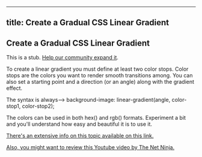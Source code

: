  ---
 title: Create a Gradual CSS Linear Gradient
 ---
 ## Create a Gradual CSS Linear Gradient
 
 This is a stub. <a href='https://github.com/freecodecamp/guides/tree/master/src/pages/certifications/responsive-web-design/applied-visual-design/create-a-gradual-css-linear-gradient/index.md' target='_blank' rel='nofollow'>Help our community expand it</a>.
 
 
To create a linear gradient you must define at least two color stops. Color stops are the colors you want to render smooth transitions among. You can also set a starting point and a direction (or an angle) along with the gradient effect.

The syntax is always-->
background-image: linear-gradient(angle, color-stop1, color-stop2);

The colors can be used in both hex() and rgb() formats.
Experiment a bit and you'll understand how easy and beautiful it is to use it.

<a href='https://www.w3schools.com/css/css3_gradients.asp'>There's an extensive info on this topic available on this link.


<a href ='https://www.youtube.com/watch?v=wTk4Wuckd0U'> Also, you might want to review this Youtube video by The Net Ninja.


